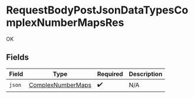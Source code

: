 # RequestBodyPostJsonDataTypesComplexNumberMapsRes

OK


## Fields

| Field                                                         | Type                                                          | Required                                                      | Description                                                   |
| ------------------------------------------------------------- | ------------------------------------------------------------- | ------------------------------------------------------------- | ------------------------------------------------------------- |
| `json`                                                        | [ComplexNumberMaps](../../models/shared/ComplexNumberMaps.md) | :heavy_check_mark:                                            | N/A                                                           |